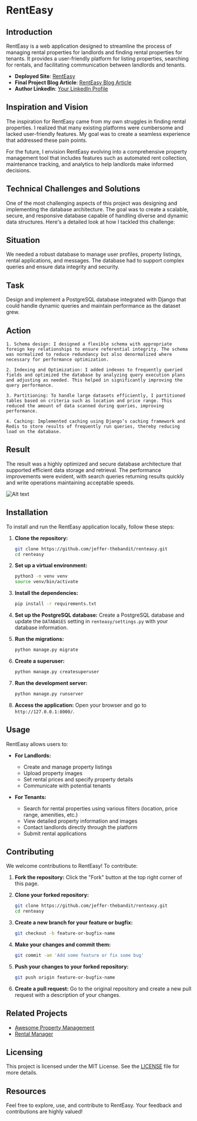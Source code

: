 # RentEasy

## Introduction
RentEasy is a web application designed to streamline the process of managing rental properties for landlords and finding rental properties for tenants. It provides a user-friendly platform for listing properties, searching for rentals, and facilitating communication between landlords and tenants.

- **Deployed Site**: [RentEasy](https://renteasy-1.onrender.com/)
- **Final Project Blog Article**: [RentEasy Blog Article](https://www.linkedin.com/pulse/welcome-renteasy-jefferson-trapkid-svcoe)
- **Author LinkedIn**: [Your LinkedIn Profile]( https://www.linkedin.com/in/jefferson-trapkid-2a5b07239/)


## Inspiration and Vision
The inspiration for RentEasy came from my own struggles in finding rental properties. I realized that many existing platforms were cumbersome and lacked user-friendly features. My goal was to create a seamless experience that addressed these pain points.

For the future, I envision RentEasy evolving into a comprehensive property management tool that includes features such as automated rent collection, maintenance tracking, and analytics to help landlords make informed decisions.

## Technical Challenges and Solutions
One of the most challenging aspects of this project was designing and implementing the database architecture. The goal was to create a scalable, secure, and responsive database capable of handling diverse and dynamic data structures. Here's a detailed look at how I tackled this challenge:

## Situation
We needed a robust database to manage user profiles, property listings, rental applications, and messages. The database had to support complex queries and ensure data integrity and security.

## Task
Design and implement a PostgreSQL database integrated with Django that could handle dynamic queries and maintain performance as the dataset grew.

## Action
    1. Schema design: I designed a flexible schema with appropriate foreign key relationships to ensure referential integrity. The schema was normalized to reduce redundancy but also denormalized where necessary for performance optimization.

    2. Indexing and Optimization: I added indexes to frequently queried fields and optimized the database by analyzing query execution plans and adjusting as needed. This helped in significantly improving the query performance.

    3. Partitioning: To handle large datasets efficiently, I partitioned tables based on criteria such as location and price range. This reduced the amount of data scanned during queries, improving performance.

    4. Caching: Implemented caching using Django’s caching framework and Redis to store results of frequently run queries, thereby reducing load on the database.

## Result
The result was a highly optimized and secure database architecture that supported efficient data storage and retrieval. The performance improvements were evident, with search queries returning results quickly and write operations maintaining acceptable speeds.

![Alt text](https://myawssilk.s3.eu-west-2.amazonaws.com/static/images/Screenshot+(65).png)


## Installation

To install and run the RentEasy application locally, follow these steps:

1. **Clone the repository:**
   ```bash
   git clone https://github.com/jeffer-thebandit/renteasy.git
   cd renteasy
   ```

2. **Set up a virtual environment:**
   ```bash
   python3 -m venv venv
   source venv/bin/activate
   ```

3. **Install the dependencies:**
   ```bash
   pip install -r requirements.txt
   ```

4. **Set up the PostgreSQL database:**
   Create a PostgreSQL database and update the `DATABASES` setting in `renteasy/settings.py` with your database information.

5. **Run the migrations:**
   ```bash
   python manage.py migrate
   ```

6. **Create a superuser:**
   ```bash
   python manage.py createsuperuser
   ```

7. **Run the development server:**
   ```bash
   python manage.py runserver
   ```

8. **Access the application:**
   Open your browser and go to `http://127.0.0.1:8000/`.

## Usage

RentEasy allows users to:

- **For Landlords:**
  - Create and manage property listings
  - Upload property images
  - Set rental prices and specify property details
  - Communicate with potential tenants

- **For Tenants:**
  - Search for rental properties using various filters (location, price range, amenities, etc.)
  - View detailed property information and images
  - Contact landlords directly through the platform
  - Submit rental applications

## Contributing

We welcome contributions to RentEasy! To contribute:

1. **Fork the repository:**
   Click the "Fork" button at the top right corner of this page.

2. **Clone your forked repository:**
   ```bash
   git clone https://github.com/jeffer-thebandit/renteasy.git
   cd renteasy
   ```

3. **Create a new branch for your feature or bugfix:**
   ```bash
   git checkout -b feature-or-bugfix-name
   ```

4. **Make your changes and commit them:**
   ```bash
   git commit -am 'Add some feature or fix some bug'
   ```

5. **Push your changes to your forked repository:**
   ```bash
   git push origin feature-or-bugfix-name
   ```

6. **Create a pull request:**
   Go to the original repository and create a new pull request with a description of your changes.

## Related Projects

- [Awesome Property Management](https://github.com/awesome/property-management)
- [Rental Manager](https://github.com/rental/manager)

## Licensing

This project is licensed under the MIT License. See the [LICENSE](LICENSE) file for more details.

## Resources


Feel free to explore, use, and contribute to RentEasy. Your feedback and contributions are highly valued!

